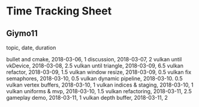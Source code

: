 # Time Tracking Sheet

## Giymo11

topic,                      date,           duration
    
bullet and cmake,           2018-03-06,     1
discussion,                 2018-03-07,     2
vulkan until vkDevice,      2018-03-08,     2.5
vulkan until triangle,      2018-03-09,     6.5
vulkan refactor,            2018-03-09,     1.5
vulkan window resize,       2018-03-09,     0.5
vulkan fix semaphores,      2018-03-10,     0.5
vulkan dynamic pipeline,    2018-03-10.     0.5
vulkan vertex buffers,      2018-03-10,     1
vulkan indices & staging,   2018-03-10,     1
vulkan uniforms & mvp,      2018-03-10,     1.5
vulkan refactoring,         2018-03-11,     2.5
gameplay demo,              2018-03-11,     1
vulkan depth buffer,        2018-03-11,     2











